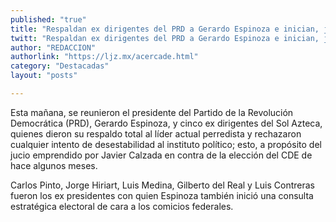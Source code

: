 ```yaml
---
published: "true"
title: "Respaldan ex dirigentes del PRD a Gerardo Espinoza e inician, junto a él, una consulta estratégica electoral"
twitt: "Respaldan ex dirigentes del PRD a Gerardo Espinoza e inician, junto a él, una consulta estratégica electoral"
author: "REDACCION"
authorlink: "https://ljz.mx/acercade.html"
category: "Destacadas"
layout: "posts"

---
```



  Esta mañana, se reunieron el presidente del Partido de la Revolución Democrática (PRD), Gerardo Espinoza, y cinco ex dirigentes del Sol Azteca, quienes dieron su respaldo total al líder actual perredista y rechazaron cualquier intento de desestabilidad al instituto político; esto, a propósito del jucio emprendido por Javier Calzada en contra de la elección del CDE de hace algunos meses.



  Carlos Pinto, Jorge Hiriart, Luis Medina, Gilberto del Real y Luis Contreras fueron los ex presidentes con quien Espinoza también inició una consulta estratégica electoral de cara a los comicios federales.

